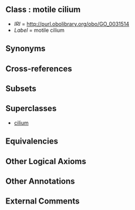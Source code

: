 
## Class : motile cilium

 * *IRI* = http://purl.obolibrary.org/obo/GO_0031514
 * *Label* = motile cilium

## Synonyms


## Cross-references


## Subsets


## Superclasses

 * [cilium](../../GO/29/GO_0005929.md)

## Equivalencies


## Other Logical Axioms


## Other Annotations


## External Comments

